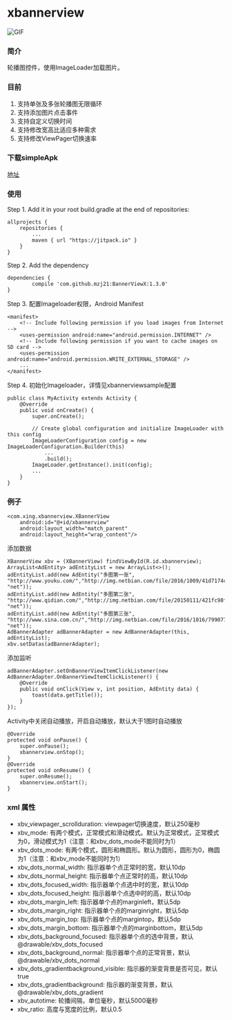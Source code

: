 # xbannerview
![GIF](https://github.com/mzj21/xbannerview/blob/master/screenshots/xbannerview.gif?raw=true)

### 简介
轮播图控件，使用ImageLoader加载图片。

### 目前
1. 支持单张及多张轮播图无限循环
2. 支持添加图片点击事件
3. 支持自定义切换时间
4. 支持修改宽高比适应多种需求
5. 支持修改ViewPager切换速率

### 下载simpleApk
[地址](https://github.com/mzj21/xbannerview/blob/master/xbannerviewsample.apk?raw=true)

### 使用
Step 1. Add it in your root build.gradle at the end of repositories:
```
allprojects {
	repositories {
		...
		maven { url "https://jitpack.io" }
	}
}
```

Step 2. Add the dependency
```
dependencies {
	    compile 'com.github.mzj21:BannerViewX:1.3.0'
}
```

Step 3. 配置Imageloader权限，Android Manifest
```
<manifest>
    <!-- Include following permission if you load images from Internet -->
    <uses-permission android:name="android.permission.INTERNET" />
    <!-- Include following permission if you want to cache images on SD card -->
    <uses-permission android:name="android.permission.WRITE_EXTERNAL_STORAGE" />
    ...
</manifest>
```
Step 4. 初始化Imageloader，详情见xbannerviewsample配置
```
public class MyActivity extends Activity {
    @Override
    public void onCreate() {
        super.onCreate();

        // Create global configuration and initialize ImageLoader with this config
        ImageLoaderConfiguration config = new ImageLoaderConfiguration.Builder(this)
            ...
            .build();
        ImageLoader.getInstance().init(config);
        ...
    }
}
```

### 例子
```
<com.xing.xbannerview.XBannerView
    android:id="@+id/xbannerview"
    android:layout_width="match_parent"
    android:layout_height="wrap_content"/>
```
添加数据
```
XBannerView xbv = (XBannerView) findViewById(R.id.xbannerview);
ArrayList<AdEntity> adEntityList = new ArrayList<>();
adEntityList.add(new AdEntity("多图第一张", "http://www.youku.com/","http://img.netbian.com/file/2016/1009/41d7174cd21d70fa382df1e6ea76987e.jpg", "net"));
adEntityList.add(new AdEntity("多图第二张", "http://www.qidian.com/","http://img.netbian.com/file/20150111/421fc98f8f7fc490cd5f0a64f165c734.jpg", "net"));
adEntityList.add(new AdEntity("多图第三张", "http://www.sina.com.cn/","http://img.netbian.com/file/2016/1016/79907729a7d8d684245082f7b309c3b9.jpg", "net"));
AdBannerAdapter adBannerAdapter = new AdBannerAdapter(this, adEntityList);
xbv.setDatas(adBannerAdapter);
```
添加监听
```
adBannerAdapter.setOnBannerViewItemClickListener(new AdBannerAdapter.OnBannerViewItemClickListener() {
    @Override
    public void onClick(View v, int position, AdEntity data) {
        toast(data.getTitle());
    }
});
```
Activity中关闭自动播放，开启自动播放，默认大于1图时自动播放
```
@Override
protected void onPause() {
    super.onPause();
    xbannerview.onStop();
}
@Override
protected void onResume() {
    super.onResume();
    xbannerview.onStart();
}
```

### xml 属性
- xbv_viewpager_scrollduration: 		viewpager切换速度，默认250毫秒
- xbv_mode: 							有两个模式，正常模式和滑动模式。默认为正常模式，正常模式为0，滑动模式为1（注意：和xbv_dots_mode不能同时为1）
- xbv_dots_mode: 						有两个模式，圆形和椭圆形。默认为圆形，圆形为0，椭圆为1（注意：和xbv_mode不能同时为1）
- xbv_dots_normal_width: 				指示器单个点正常时的宽，默认10dp
- xbv_dots_normal_height: 				指示器单个点正常时的高，默认10dp
- xbv_dots_focused_width: 				指示器单个点选中时的宽，默认10dp
- xbv_dots_focused_height: 				指示器单个点选中时的高，默认10dp
- xbv_dots_margin_left:  				指示器单个点的marginleft，默认5dp
- xbv_dots_margin_right: 				指示器单个点的marginright，默认5dp
- xbv_dots_margin_top: 					指示器单个点的margintop，默认5dp
- xbv_dots_margin_bottom: 				指示器单个点的marginbottom，默认5dp
- xbv_dots_background_focused:  		指示器单个点的选中背景，默认@drawable/xbv_dots_focused
- xbv_dots_background_normal:   		指示器单个点的正常背景，默认@drawable/xbv_dots_normal
- xbv_dots_gradientbackground_visible:  指示器的渐变背景是否可见，默认true
- xbv_dots_gradientbackground:   		指示器的渐变背景，默认@drawable/xbv_dots_gradient
- xbv_autotime: 						轮播间隔，单位毫秒，默认5000毫秒
- xbv_ratio: 							高度与宽度的比例，默认0.5
